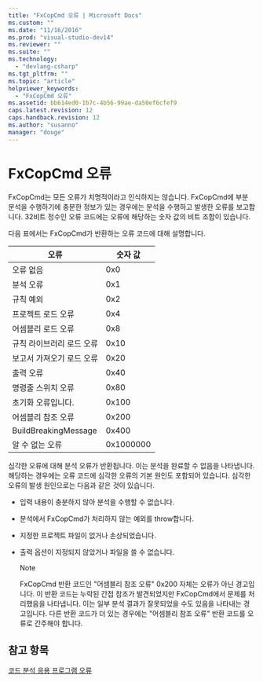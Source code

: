 ```yaml
---
title: "FxCopCmd 오류 | Microsoft Docs"
ms.custom: ""
ms.date: "11/16/2016"
ms.prod: "visual-studio-dev14"
ms.reviewer: ""
ms.suite: ""
ms.technology: 
  - "devlang-csharp"
ms.tgt_pltfrm: ""
ms.topic: "article"
helpviewer_keywords: 
  - "FxCopCmd 오류"
ms.assetid: bb614ed0-1b7c-4b56-99ae-da50ef6cfef9
caps.latest.revision: 12
caps.handback.revision: 12
ms.author: "susanno"
manager: "douge"
---
```

# FxCopCmd 오류
FxCopCmd는 모든 오류가 치명적이라고 인식하지는 않습니다.  FxCopCmd에 부분 분석을 수행하기에 충분한 정보가 있는 경우에는 분석을 수행하고 발생한 오류를 보고합니다.  32비트 정수인 오류 코드에는 오류에 해당하는 숫자 값의 비트 조합이 있습니다.  
  
 다음 표에서는 FxCopCmd가 반환하는 오류 코드에 대해 설명합니다.  
  
|오류|숫자 값|  
|--------|----------|  
|오류 없음|0x0|  
|분석 오류|0x1|  
|규칙 예외|0x2|  
|프로젝트 로드 오류|0x4|  
|어셈블리 로드 오류|0x8|  
|규칙 라이브러리 로드 오류|0x10|  
|보고서 가져오기 로드 오류|0x20|  
|출력 오류|0x40|  
|명령줄 스위치 오류|0x80|  
|초기화 오류입니다.|0x100|  
|어셈블리 참조 오류|0x200|  
|BuildBreakingMessage|0x400|  
|알 수 없는 오류|0x1000000|  
  
 심각한 오류에 대해 분석 오류가 반환됩니다.  이는 분석을 완료할 수 없음을 나타냅니다.  해당하는 경우에는 오류 코드에 심각한 오류의 기본 원인도 포함되어 있습니다.  심각한 오류의 발생 원인으로는 다음과 같은 것이 있습니다.  
  
-   입력 내용이 충분하지 않아 분석을 수행할 수 없습니다.  
  
-   분석에서 FxCopCmd가 처리하지 않는 예외를 throw합니다.  
  
-   지정한 프로젝트 파일이 없거나 손상되었습니다.  
  
-   출력 옵션이 지정되지 않았거나 파일을 쓸 수 없습니다.  
  
    > [!NOTE]
    >  FxCopCmd 반환 코드인 "어셈블리 참조 오류" 0x200 자체는 오류가 아닌 경고입니다.  이 반환 코드는 누락된 간접 참조가 발견되었지만 FxCopCmd에서 문제를 처리했음을 나타냅니다.  이는 일부 분석 결과가 잘못되었을 수도 있음을 나타내는 경고입니다.  다른 반환 코드가 더 있는 경우에는 "어셈블리 참조 오류" 반환 코드를 오류로 간주해야 합니다.  
  
## 참고 항목  
 [코드 분석 응용 프로그램 오류](../Topic/Code%20Analysis%20Application%20Errors.md)